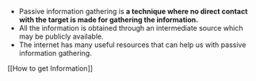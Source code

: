 
- Passive information gathering is **a technique where no direct contact with the target is made for gathering the information.**
- All the information is obtained through an intermediate source which may be publicly available.
- The internet has many useful resources that can help us with passive information gathering.

[[How to get Information]]